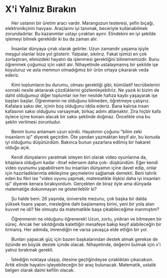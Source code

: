   <h1>X'i Yalnız Bırakın</h1>
  
  &nbsp;&nbsp;&nbsp;&nbsp;&nbsp;Her ustanın bir üretim aracı vardır. Marangozun testeresi, şefin bıçağı, elektronikçinin havyası. Araçlarını iyi tanımak, beceriyle kullanabilmek zorundadırlar. Bu kazanımlar ustayı çıraktan ayırır. Elindekini en iyi şekilde işlemeyi bilmek gereklidir ki bu da zaman alır.
  
  &nbsp;&nbsp;&nbsp;&nbsp;&nbsp;İnsanlar dünyaya çırak olarak gelirler. Uzun zamandır yaşama işiyle meşgul olanlar bize yol gösterir. Yalpalar, sıkılırız. Fakat işimizi en çok zorlaştıran, elimizdeki hayatın da işlenmesi gerektiğini bilmememizdir. Bunu öğrenmek çoğumuz için vakit alır. Nihayetinde ustalaşmamış bir şekilde işe koyuluruz ve asla memnun olmadığımız bir ürün ortaya çıkararak veda ederiz.
  
  &nbsp;&nbsp;&nbsp;&nbsp;&nbsp;Kimi toplumların bu durumu, olması gerektiği gibi, kümülatif tecrübelerini sonraki nesile aktararak çözdüklerini gözlemleyebiliriz. Ne yazık ki bizim de dahil olduğumuz diğer toplumlar ise her nesilde hafıza kaybı yaşayarak işe baştan başlar. Öğrenmenin ne olduğunu bilmeden, öğretmeye çalışırız. Kafalara saksı der, içinin boş olduğunu iddia ederiz. Bana kalırsa insan kafasının saksı olduğunu varsaymak, birkaç adımı atlamaktır. Zira hiçbir kafa öylece içine konanı alacak bir saksı şeklinde doğmaz. Öncelikle ona bu şeklin verilmesi zorunludur.

  &nbsp;&nbsp;&nbsp;&nbsp;&nbsp;Benim bunu anlamam uzun sürdü. Hayatımın çoğunu "bilim zeki insanların işi" diyerek geçirdim. Öte yandan yazmaktan keyif alır, bu konuda iyi olduğumu düşünürdüm. Bakınca bunun yazarlara edilmiş bir hakaret olduğu açık.

  &nbsp;&nbsp;&nbsp;&nbsp;&nbsp;Kendi dünyalarını yaratmak isteyen biri olarak video oyunlarına da, kitaplara olduğum kadar -itiraf edersem daha çok- düşkündüm. Eğer kendi video oyunumu yapabilirsem bu insanları dünyamın içine davet edip, onlar için hazırladıklarımla etkileşime geçmelerini sağlamak demekti. Beni tahrik eden bu fikri ise "video oyunu yapmak, matematikle ilişkisi daha iyi insanları işi" diyerek kenara bırakıyordum. Gerçekten de biraz öyle ama dünyada matematiğe dokunmayan ne gösterilebilir ki?

  &nbsp;&nbsp;&nbsp;&nbsp;&nbsp;Şu halde beni: 26 yaşında, üniversite mezunu, çok başka bir dalda yüksek lisans yapan, mesleğine dahi başlamamış birini, yeni bir yola atan kuvvet ne idi? Ne olmuştu da matematikle başa çıkabileceğime inanmıştım?

  &nbsp;&nbsp;&nbsp;&nbsp;&nbsp;Öğrenmenin ne olduğunu öğrenerek! Uzun, zorlu, yıldıran ve bitmeyen bir süreç. Ancak her sıkıldığında katettiğin mesafeye bakıp keyif alabileceğin bir tırmanış. Her adımda, imrendiğin ne varsa yavaşça elde ettiğin bir yol.

  &nbsp;&nbsp;&nbsp;&nbsp;&nbsp;Bunları yapacak güç için bazen başkalarından destek almak gerekse de özünde en büyük destek içinde olacak. Nihayetinde, değerini bulmak için x'i yalnız bırakmak gerekli.

  &nbsp;&nbsp;&nbsp;&nbsp;&nbsp;İstediğin noktaya ulaşıp, ötesine geçtiğindeyse çıraklıktan çıkacaksın. Artık elinde hayatını işleyebileceğin bir araç bulunacak. Matematik, ustalık belgen olarak daimi kefilin olacak.
